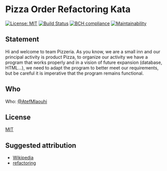 # Pizza Order Refactoring Kata

[![License: MIT](https://img.shields.io/badge/License-MIT-green.svg)](https://opensource.org/licenses/MIT)
[![Build Status](https://travis-ci.org/AtefMlaouhi/PizzaOrder-Refact-Kata.svg?branch=master)](https://travis-ci.org/AtefMlaouhi/PizzaOrder-Refact-Kata)
[![BCH compliance](https://bettercodehub.com/edge/badge/AtefMlaouhi/PizzaOrder-Refact-Kata?branch=master)](https://bettercodehub.com/results/AtefMlaouhi/PizzaOrder-Refact-Kata)
[![Maintainability](https://api.codeclimate.com/v1/badges/ffc612517455f5738e96/maintainability)](https://codeclimate.com/github/AtefMlaouhi/PizzaOrder-Refact-Kata/maintainability)

## Statement

Hi and welcome to team Pizzeria. As you know, we are a small inn and our principal activity is
product Pizza, to organize our activity we have a program that works properly and in a vision
of future expansion (database, HTML...), we need to adapt the program to better meet our
requirements, but be careful it is imperative that the program remains functional.

## Who

Who: [@AtefMlaouhi](https://github.com/AtefMlaouhi)

## License

[MIT](https://github.com/AtefMlaouhi/PizzaOrder-Refactoring-Kata/blob/master/LICENSE)

## Suggested attribution

- [Wikipedia](https://en.wikipedia.org/wiki/Code_refactoring)
- [refactoring](https://refactoring.com)
